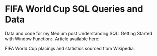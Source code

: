 # FIFA World Cup SQL Queries and Data
Data and code for my Medium post Understanding SQL: Getting Started with Window Functions.
Article available here: <url>

FIFA World Cup placings and statistics sourced from Wikipedia.
